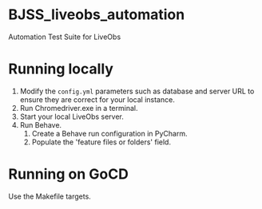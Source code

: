 # BJSS_liveobs_automation
Automation Test Suite for LiveObs

# Running locally
1. Modify the `config.yml` parameters such as database and server URL 
to ensure they are correct for your local instance.
2. Run Chromedriver.exe in a terminal.
3. Start your local LiveObs server.
4. Run Behave.
	1. Create a Behave run configuration in PyCharm.
	2. Populate the 'feature files or folders' field.

# Running on GoCD
Use the Makefile targets.